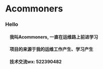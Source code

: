# Acommoners

### Hello

#### &ensp;&ensp;我叫Acommoners, 一直在运维路上前进学习

#### &ensp;&ensp;项目的来源于我的运维工作产生、学习产生

#### &ensp;&ensp;技术交流wx: 522390482
